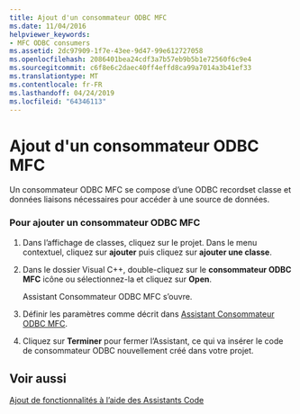 ```yaml
---
title: Ajout d'un consommateur ODBC MFC
ms.date: 11/04/2016
helpviewer_keywords:
- MFC ODBC consumers
ms.assetid: 2dc97909-1f7e-43ee-9d47-99e612727058
ms.openlocfilehash: 2086401bea24cdf3a7b57eb9b5b1e72560f6c9e4
ms.sourcegitcommit: c6f8e6c2daec40ff4effd8ca99a7014a3b41ef33
ms.translationtype: MT
ms.contentlocale: fr-FR
ms.lasthandoff: 04/24/2019
ms.locfileid: "64346113"
---
```

# <a name="adding-an-mfc-odbc-consumer"></a>Ajout d'un consommateur ODBC MFC

Un consommateur ODBC MFC se compose d’une ODBC recordset classe et données liaisons nécessaires pour accéder à une source de données.

### <a name="to-add-an-mfc-odbc-consumer"></a>Pour ajouter un consommateur ODBC MFC

1. Dans l’affichage de classes, cliquez sur le projet. Dans le menu contextuel, cliquez sur **ajouter** puis cliquez sur **ajouter une classe**.

1. Dans le dossier Visual C++, double-cliquez sur le **consommateur ODBC MFC** icône ou sélectionnez-la et cliquez sur **Open**.

   Assistant Consommateur ODBC MFC s’ouvre.

1. Définir les paramètres comme décrit dans [Assistant Consommateur ODBC MFC](../../mfc/reference/mfc-odbc-consumer-wizard.md).

1. Cliquez sur **Terminer** pour fermer l’Assistant, ce qui va insérer le code de consommateur ODBC nouvellement créé dans votre projet.

## <a name="see-also"></a>Voir aussi

[Ajout de fonctionnalités à l’aide des Assistants Code](../../ide/adding-functionality-with-code-wizards-cpp.md)
